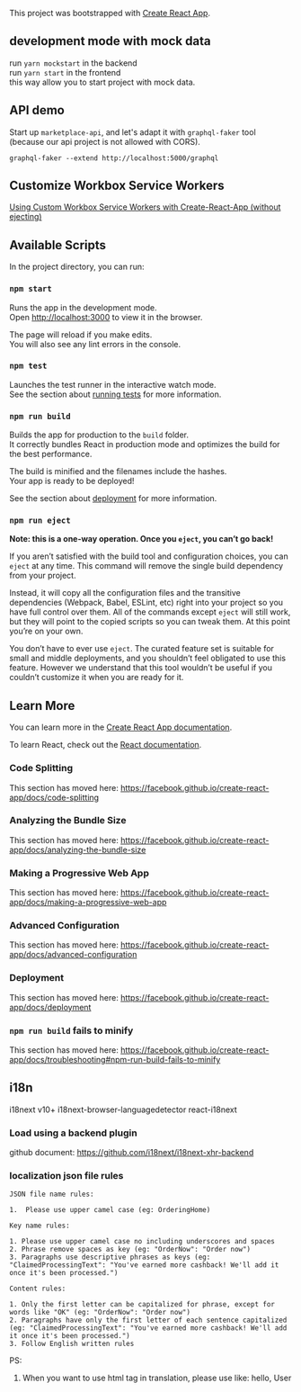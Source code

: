 This project was bootstrapped with [Create React App](https://github.com/facebook/create-react-app).

## development mode with mock data

run `yarn mockstart` in the backend <br>
run `yarn start` in the frontend <br>
this way allow you to start project with mock data.

## API demo

Start up `marketplace-api`, and let's adapt it with `graphql-faker` tool (because our api project is not allowed with CORS).

```
graphql-faker --extend http://localhost:5000/graphql
```

## Customize Workbox Service Workers

[Using Custom Workbox Service Workers with Create-React-App (without ejecting)
](https://karannagupta.com/using-custom-workbox-service-workers-with-create-react-app/)

## Available Scripts

In the project directory, you can run:

### `npm start`

Runs the app in the development mode.<br>
Open [http://localhost:3000](http://localhost:3000) to view it in the browser.

The page will reload if you make edits.<br>
You will also see any lint errors in the console.

### `npm test`

Launches the test runner in the interactive watch mode.<br>
See the section about [running tests](https://facebook.github.io/create-react-app/docs/running-tests) for more information.

### `npm run build`

Builds the app for production to the `build` folder.<br>
It correctly bundles React in production mode and optimizes the build for the best performance.

The build is minified and the filenames include the hashes.<br>
Your app is ready to be deployed!

See the section about [deployment](https://facebook.github.io/create-react-app/docs/deployment) for more information.

### `npm run eject`

**Note: this is a one-way operation. Once you `eject`, you can’t go back!**

If you aren’t satisfied with the build tool and configuration choices, you can `eject` at any time. This command will remove the single build dependency from your project.

Instead, it will copy all the configuration files and the transitive dependencies (Webpack, Babel, ESLint, etc) right into your project so you have full control over them. All of the commands except `eject` will still work, but they will point to the copied scripts so you can tweak them. At this point you’re on your own.

You don’t have to ever use `eject`. The curated feature set is suitable for small and middle deployments, and you shouldn’t feel obligated to use this feature. However we understand that this tool wouldn’t be useful if you couldn’t customize it when you are ready for it.

## Learn More

You can learn more in the [Create React App documentation](https://facebook.github.io/create-react-app/docs/getting-started).

To learn React, check out the [React documentation](https://reactjs.org/).

### Code Splitting

This section has moved here: https://facebook.github.io/create-react-app/docs/code-splitting

### Analyzing the Bundle Size

This section has moved here: https://facebook.github.io/create-react-app/docs/analyzing-the-bundle-size

### Making a Progressive Web App

This section has moved here: https://facebook.github.io/create-react-app/docs/making-a-progressive-web-app

### Advanced Configuration

This section has moved here: https://facebook.github.io/create-react-app/docs/advanced-configuration

### Deployment

This section has moved here: https://facebook.github.io/create-react-app/docs/deployment

### `npm run build` fails to minify

This section has moved here: https://facebook.github.io/create-react-app/docs/troubleshooting#npm-run-build-fails-to-minify

## i18n

i18next v10+
i18next-browser-languagedetector
react-i18next

### Load using a backend plugin

github document: https://github.com/i18next/i18next-xhr-backend

### localization json file rules

```
JSON file name rules:

1.  Please use upper camel case (eg: OrderingHome)

Key name rules:

1. Please use upper camel case no including underscores and spaces
2. Phrase remove spaces as key (eg: "OrderNow": "Order now")
3. Paragraphs use descriptive phrases as keys (eg: "ClaimedProcessingText": "You've earned more cashback! We'll add it once it's been processed.")

Content rules:

1. Only the first letter can be capitalized for phrase, except for words like "OK" (eg: "OrderNow": "Order now")
2. Paragraphs have only the first letter of each sentence capitalized (eg: "ClaimedProcessingText": "You've earned more cashback! We'll add it once it's been processed.")
3. Follow English written rules
```

PS:
1. When you want to use html tag in translation, please use like:
<Trans ns="Ordering" i18nKey="Greeting">hello, <span>User</span></Trans>
